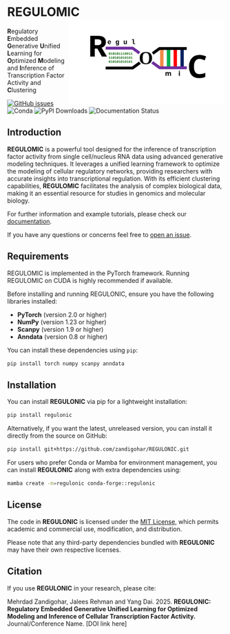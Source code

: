# REGULOMIC<img src="assets/tool_logo.svg" align="right" width="360" class="no-scaled-link" />
**R**egulatory **E**mbedded **G**enerative **U**nified **L**earning for **O**ptimized **M**odeling and **I**nference of Transcription Factor Activity and **C**lustering


[![GitHub issues](https://img.shields.io/github/issues/zandigohar/REGULOMIC)](https://github.com/zandigohar/REGULOMIC/issues)
![Conda](https://img.shields.io/conda/dn/conda-forge/REGULOMIC)
![PyPI Downloads](https://img.shields.io/pypi/dm/REGULOMIC)
![Documentation Status](https://readthedocs.org/projects/REGULOMIC/badge/?version=latest)

## Introduction
**REGULOMIC** is a powerful tool designed for the inference of transcription factor activity from single cell/nucleus RNA data using advanced generative modeling techniques. It leverages a unified learning framework to optimize the modeling of cellular regulatory networks, providing researchers with accurate insights into transcriptional regulation. With its efficient clustering capabilities, **REGULOMIC** facilitates the analysis of complex biological data, making it an essential resource for studies in genomics and molecular biology.

For further information and example tutorials, please check our [documentation](https://readthedocs.org/projects/REGULOMIC/badge/?version=latest).

If you have any questions or concerns feel free to [open an issue](https://github.com/zandigohar/REGULOMIC/issues).

## Requirements
REGULOMIC is implemented in the PyTorch framework. Running REGULOMIC on CUDA is highly recommended if available.

Before installing and running REGULONIC, ensure you have the following libraries installed:

- **PyTorch** (version 2.0 or higher)
- **NumPy** (version 1.23 or higher)
- **Scanpy** (version 1.9 or higher)
- **Anndata** (version 0.8 or higher)

You can install these dependencies using `pip`:

```bash
pip install torch numpy scanpy anndata
```

## Installation

You can install **REGULONIC** via pip for a lightweight installation:

```bash
pip install regulonic
```

Alternatively, if you want the latest, unreleased version, you can install it directly from the source on GitHub:

```bash
pip install git+https://github.com/zandigohar/REGULONIC.git
```

For users who prefer Conda or Mamba for environment management, you can install **REGULONIC** along with extra dependencies using:

```bash
mamba create -n=regulonic conda-forge::regulonic
```

## License

The code in **REGULONIC** is licensed under the [MIT License](https://opensource.org/licenses/MIT), which permits academic and commercial use, modification, and distribution. 

Please note that any third-party dependencies bundled with **REGULONIC** may have their own respective licenses.

## Citation

If you use **REGULONIC** in your research, please cite:

Mehrdad Zandigohar, Jalees Rehman and Yang Dai. 2025. **REGULONIC: Regulatory Embedded Generative Unified Learning for Optimized Modeling and Inference of Cellular Transcription Factor Activity.** Journal/Conference Name. [DOI link here]

